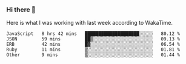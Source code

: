### Hi there 👋

Here is what I was working with last week according to WakaTime. 
<!--START_SECTION:waka-->
```text
JavaScript   8 hrs 42 mins   ████████████████████░░░░░   80.12 % 
JSON         59 mins         ██▒░░░░░░░░░░░░░░░░░░░░░░   09.13 % 
ERB          42 mins         █▓░░░░░░░░░░░░░░░░░░░░░░░   06.54 % 
Ruby         11 mins         ▒░░░░░░░░░░░░░░░░░░░░░░░░   01.81 % 
Other        9 mins          ▒░░░░░░░░░░░░░░░░░░░░░░░░   01.44 % 
```
<!--END_SECTION:waka-->

<!--
**keithort/keithort** is a ✨ _special_ ✨ repository because its `README.md` (this file) appears on your GitHub profile.

Here are some ideas to get you started:

- 🔭 I’m currently working on ...
- 🌱 I’m currently learning ...
- 👯 I’m looking to collaborate on ...
- 🤔 I’m looking for help with ...
- 💬 Ask me about ...
- 📫 How to reach me: ...
- 😄 Pronouns: ...
- ⚡ Fun fact: ...
-->
